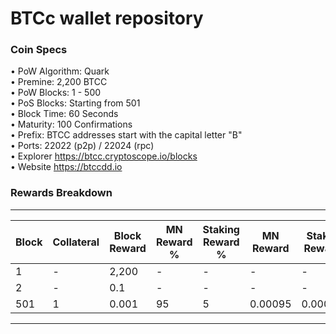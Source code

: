 BTCc wallet repository
=====================================

### Coin Specs
 
• PoW Algorithm: Quark   
• Premine: 2,200 BTCC   
• PoW Blocks: 1 - 500   
• PoS Blocks: Starting from 501   
• Block Time: 60 Seconds   
• Maturity: 100 Confirmations   
• Prefix: BTCC addresses start with the capital letter "B"   
• Ports: 22022 (p2p) / 22024 (rpc)   
• Explorer https://btcc.cryptoscope.io/blocks   
• Website https://btccdd.io   

### Rewards Breakdown
---
| Block     | Collateral | Block Reward | MN Reward % | Staking Reward % | MN Reward | Staker Reward |
| --------- | ---------- | ------------ | ----------- | ---------------- | --------- | ------------- |
| 1         | \-         | 2,200        | \-          | \-               | \-        | \-            |
| 2         | \-         | 0.1          | \-          | \-               | \-        | \-            |
| 501       | 1          | 0.001        | 95          | 5                | 0.00095   | 0.00005       |
---
